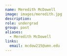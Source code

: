 ```yaml
---
name: Meredith McDowell
image: images/meredith.jpg
description:
role: undergrad
group: past
aliases:
  - Meredith McDowell
links:
  email: mcdow215@umn.edu
---
```


